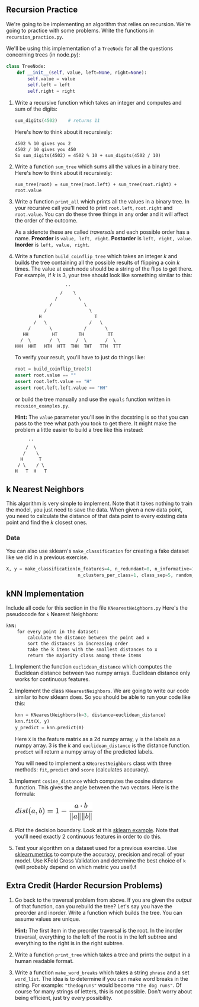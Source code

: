 ## Recursion Practice
We're going to be implementing an algorithm that relies on recursion. We're going to practice with some problems. Write the functions in `recursion_practice.py`.

We'll be using this implementation of a `TreeNode` for all the questions concerning trees (in node.py):

```python
class TreeNode:
    def __init__(self, value, left=None, right=None):
        self.value = value
        self.left = left
        self.right = right
```

1. Write a recursive function which takes an integer and computes and sum of the digits:

    ```python
    sum_digits(4502)    # returns 11
    ```

    Here's how to think about it recursively:
    ```
    4502 % 10 gives you 2
    4502 / 10 gives you 450
    So sum_digits(4502) = 4502 % 10 + sum_digits(4502 / 10)
    ```

2. Write a function `sum_tree` which sums all the values in a binary tree. Here's how to think about it recursively:

    ```
    sum_tree(root) = sum_tree(root.left) + sum_tree(root.right) + root.value
    ```

3. Write a function `print_all` which prints all the values in a binary tree. In your recursive call you'll need to print `root.left`, `root.right` and `root.value`. You can do these three things in any order and it will affect the order of the outcome.

    As a sidenote these are called *traversals* and each possible order has a name. **Preorder** is `value, left, right`. **Postorder** is `left, right, value`. **Inorder** is `left, value, right`.

4. Write a function `build_coinflip_tree` which takes an integer *k* and builds the tree containing all the possible results of flipping a coin *k* times. The value at each node should be a string of the flips to get there. For example, if *k* is 3, your tree should look like something similar to this:

    ```
                       ''
                     /    \
                   /        \
                 /            \
               /                \
             H                    T
           /   \                /   \
         /       \            /       \
       HH         HT        TH         TT
      /  \       /  \      /  \       /  \
    HHH  HHT   HTH  HTT  THH  THT   TTH  TTT
    ```

    To verify your result, you'll have to just do things like:
    ```python
    root = build_coinflip_tree(3)
    assert root.value == ""
    assert root.left.value == "H"
    assert root.left.left.value == "HH"
    ```
    or build the tree manually and use the `equals` function written in `recusion_examples.py`.
    
    **Hint:** The `value` parameter you'll see in the docstring is so that you can pass to the tree what path you took to get there. It might make the problem a little easier to build a tree like this instead:
    
    ```
         ''
        /  \
       /    \
      H      T
     / \    / \
    H   T  H   T
    ```


## k Nearest Neighbors
This algorithm is very simple to implement. Note that it takes nothing to train the model, you just need to save the data. When given a new data point, you need to calculate the distance of that data point to every existing data point and find the *k* closest ones.


### Data

You can also use sklearn's `make_classification` for creating a fake dataset like we did in a previous exercise.

```python
X, y = make_classification(n_features=4, n_redundant=0, n_informative=1,
                           n_clusters_per_class=1, class_sep=5, random_state=5)
```

## kNN Implementation

Include all code for this section in the file `KNearestNeighbors.py`
Here's the pseudocode for `k` Nearest Neighbors:

    kNN:
        for every point in the dataset:
            calculate the distance between the point and x
            sort the distances in increasing order
            take the k items with the smallest distances to x
            return the majority class among these items

1. Implement the function `euclidean_distance` which computes the Euclidean distance between two numpy arrays. Euclidean distance only works for continuous features.

2. Implement the class `KNearestNeighbors`. We are going to write our code similar to how sklearn does. So you should be able to run your code like this:

    ```python
    knn = KNearestNeighbors(k=3, distance=euclidean_distance)
    knn.fit(X, y)
    y_predict = knn.predict(X)
    ```

    Here `X` is the feature matrix as a 2d numpy array, `y` is the labels as a numpy array. 3 is the *k* and `euclidean_distance` is the distance function. `predict` will return a numpy array of the predicted labels.

    You will need to implement a `KNearestNeighbors` class with three methods: `fit`, `predict` and `score` (calculates accuracy).

3. Implement `cosine_distance` which computes the cosine distance function. This gives the angle between the two vectors. Here is the formula:

    ![cosine distance](images/cosine.png)

4. Plot the decision boundary. Look at this [sklearn example](http://scikit-learn.org/stable/auto_examples/neighbors/plot_classification.html#example-neighbors-plot-classification-py). Note that you'll need exactly 2 continuous features in order to do this.

5. Test your algorithm on a dataset used for a previous exercise. Use [sklearn.metrics](http://scikit-learn.org/stable/modules/classes.html#module-sklearn.metrics) to compute the accuracy, precision and recall of your model. Use KFold Cross Validation and determine the best choice of `k` (will probably depend on which metric you use!).f


## Extra Credit (Harder Recursion Problems)
1. Go back to the traversal problem from above. If you are given the *output* of that function, can you rebuild the tree? Let's say you have the preorder and inorder. Write a function which builds the tree. You can assume values are unique.

    **Hint:** The first item in the preorder traversal is the root. In the inorder traversal, everything to the left of the root is in the left subtree and everything to the right is in the right subtree.

2. Write a function `print_tree` which takes a tree and prints the output in a human readable format.

3. Write a function `make_word_breaks` which takes a string `phrase` and a set `word_list`. The idea is to determine if you can make word breaks in the string. For example: `"thedogruns"` would become `"the dog runs"`. Of course for many strings of letters, this is not possible. Don't worry about being efficient, just try every possibility.
